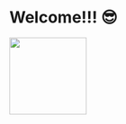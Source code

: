 # Welcome!!!  	:sunglasses:
<img align="" height="137px" src="https://github-readme-stats.vercel.app/api/top-langs/?username=MaxyZhu75&hide_title=true&hide_border=true&layout=compact&bg_color=0,EC6C6C,FFD479,FFFC79,CD853F&theme=graywhite&locale=cn" />
